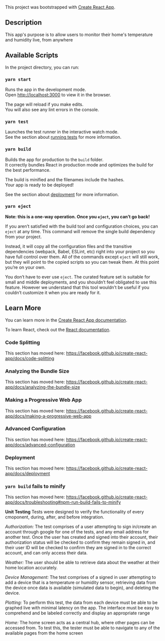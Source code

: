 This project was bootstrapped with [Create React App](https://github.com/facebook/create-react-app).
## Description

This app's purpose is to allow users to monitor their home's temperature and humidity live, from anywhere

## Available Scripts

In the project directory, you can run:

### `yarn start`

Runs the app in the development mode.<br />
Open [http://localhost:3000](http://localhost:3000) to view it in the browser.

The page will reload if you make edits.<br />
You will also see any lint errors in the console.

### `yarn test`

Launches the test runner in the interactive watch mode.<br />
See the section about [running tests](https://facebook.github.io/create-react-app/docs/running-tests) for more information.

### `yarn build`

Builds the app for production to the `build` folder.<br />
It correctly bundles React in production mode and optimizes the build for the best performance.

The build is minified and the filenames include the hashes.<br />
Your app is ready to be deployed!

See the section about [deployment](https://facebook.github.io/create-react-app/docs/deployment) for more information.

### `yarn eject`

**Note: this is a one-way operation. Once you `eject`, you can’t go back!**

If you aren’t satisfied with the build tool and configuration choices, you can `eject` at any time. This command will remove the single build dependency from your project.

Instead, it will copy all the configuration files and the transitive dependencies (webpack, Babel, ESLint, etc) right into your project so you have full control over them. All of the commands except `eject` will still work, but they will point to the copied scripts so you can tweak them. At this point you’re on your own.

You don’t have to ever use `eject`. The curated feature set is suitable for small and middle deployments, and you shouldn’t feel obligated to use this feature. However we understand that this tool wouldn’t be useful if you couldn’t customize it when you are ready for it.

## Learn More

You can learn more in the [Create React App documentation](https://facebook.github.io/create-react-app/docs/getting-started).

To learn React, check out the [React documentation](https://reactjs.org/).

### Code Splitting

This section has moved here: https://facebook.github.io/create-react-app/docs/code-splitting

### Analyzing the Bundle Size

This section has moved here: https://facebook.github.io/create-react-app/docs/analyzing-the-bundle-size

### Making a Progressive Web App

This section has moved here: https://facebook.github.io/create-react-app/docs/making-a-progressive-web-app

### Advanced Configuration

This section has moved here: https://facebook.github.io/create-react-app/docs/advanced-configuration

### Deployment

This section has moved here: https://facebook.github.io/create-react-app/docs/deployment

### `yarn build` fails to minify

This section has moved here: https://facebook.github.io/create-react-app/docs/troubleshooting#npm-run-build-fails-to-minify


**Unit Testing**
Tests were designed to verify the functionality of every cmoponent, during, after, and before integration.

*Authorization:*
The test comprises of a user attempting to sign in/create an account through google for one of the tests, and any email address for another test. Once the user has created and signed into their account, their authorization status will be checked to confirm they remain signed in, and their user ID will be checked to confirm they are signed in to the correct account, and can only access their data.

*Weather:*
The user should be able to retrieve data about the weather at their home location accurately.

 *Device Management:*
The test comprises of a signed in user attempting to add a device that is a temperature or humidity sensor, retrieving data from the device once data is available (simulated data to begin), and deleting the device.

*Plotting:*
To perform this test, the data from each device must be able to be graphed live with minimal latency on the app. The interface must be easy to comprehend and be labeled correctly and display an appropriate range

*Home:*
The home screen acts as a central hub, where other pages can be accessed from. To test this, the tester must be able to navigate to any of the available pages from the home screen

